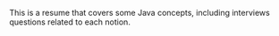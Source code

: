 This is a resume that covers some Java concepts, including interviews questions related to each notion.


